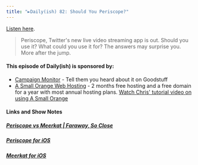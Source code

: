 ```yaml
---
title: "►Daily(ish) 82: Should You Periscope?"
---
```

<p><a href="https://goodstuff.network/dailyish/82">Listen here</a>.</p>
<blockquote><p>
  Periscope, Twitter&#39;s new live video streaming app is out. Should you use it? What could you use it for? The answers may surprise you. More after the jump.
</p></blockquote>
<h4>This episode of Daily(ish) is sponsored by:</h4>
<ul>
<li><a href="https://ift.tt/rqRIS2">Campaign Monitor</a> - Tell them you heard about it on Goodstuff</li>
<li><a href="https://ift.tt/1oqsVa4">A Small Orange Web Hosting</a> - 2 months free hosting and a free domain for a year with most annual hosting plans. <a href="https://ift.tt/1CMk9eH">Watch Chris&#39; tutorial video on using A Small Orange</a></li>
</ul>
<h4>Links and Show Notes</h4>
<h5><a href="https://ift.tt/191aCqP" target="_blank">Periscope vs Meerkat | Faraway, So Close</a></h5>
<h5><a href="https://ift.tt/19VdoPF" target="_blank">Periscope for iOS</a></h5>
<h5><a href="https://ift.tt/191aDLr" target="_blank">Meerkat for iOS</a></h5>
